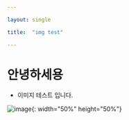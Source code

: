 ```yaml
---

layout: single

title:  "img test"

---
```


# 안녕하세용

- 이미지 테스트 입니다.

![image](https://user-images.githubusercontent.com/57242033/116794567-dcf40600-ab08-11eb-9c06-fc352614ad21.png){: width="50%" height="50%"}
